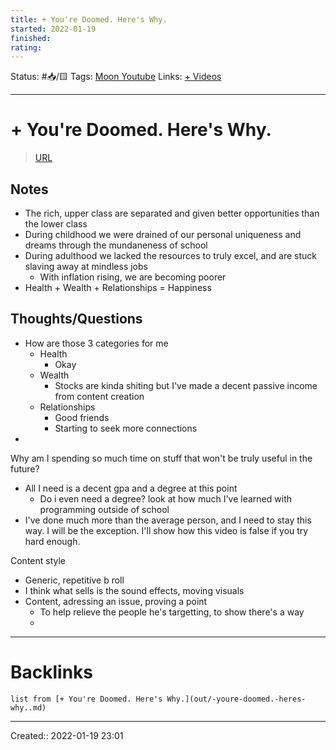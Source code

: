 ```yaml
---
title: + You're Doomed. Here's Why.
started: 2022-01-19 
finished:
rating:
---
```

Status: #📥/🟨 
Tags: [Moon Youtube](None)
Links: [+ Videos](out/-videos.md)
___
# + You're Doomed. Here's Why.
> [URL](https://www.youtube.com/watch?v=ww7Ga6CUVVw&t=15s&ab_channel=Moon)

## Notes
- The rich, upper class are separated and given better opportunities than the lower class
- During childhood we were drained of our personal uniqueness and dreams through the mundaneness of school
- During adulthood we lacked the resources to truly excel, and are stuck slaving away at mindless jobs
	- With inflation rising, we are becoming poorer
- Health + Wealth + Relationships = Happiness
## Thoughts/Questions
- How are those 3 categories for me
	- Health
		- Okay
	- Wealth
		- Stocks are kinda shiting but I've made a decent passive income from content creation
	- Relationships
		- Good friends
		- Starting to seek more connections
- 

Why am I spending so much time on stuff that won't be truly useful in the future?
- All I need is a decent gpa and a degree at this point
	- Do i even need a degree? look at how much I've learned with programming outside of school
- I've done much more than the average person, and I need to stay this way. I will be the exception. I'll show how this video is false if you try hard enough.

Content style
- Generic, repetitive b roll
- I think what sells is the sound effects, moving visuals
- Content, adressing an issue, proving a point
	- To help relieve the people he's targetting, to show there's a way
	- 
___
# Backlinks
```dataview
list from [+ You're Doomed. Here's Why.](out/-youre-doomed.-heres-why..md)
```
___
Created:: 2022-01-19 23:01


